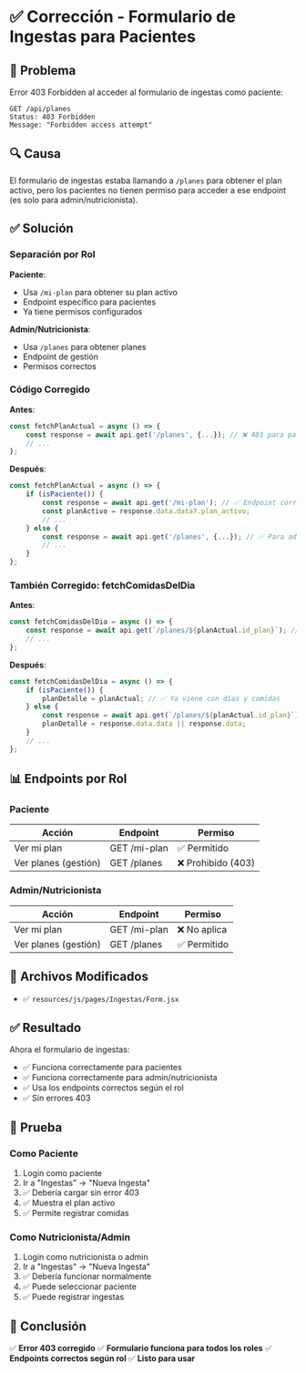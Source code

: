 # ✅ Corrección - Formulario de Ingestas para Pacientes

## 🐛 Problema

Error 403 Forbidden al acceder al formulario de ingestas como paciente:

```
GET /api/planes
Status: 403 Forbidden
Message: "Forbidden access attempt"
```

## 🔍 Causa

El formulario de ingestas estaba llamando a `/planes` para obtener el plan activo, pero los pacientes no tienen permiso para acceder a ese endpoint (es solo para admin/nutricionista).

## ✅ Solución

### Separación por Rol

**Paciente**:
- Usa `/mi-plan` para obtener su plan activo
- Endpoint específico para pacientes
- Ya tiene permisos configurados

**Admin/Nutricionista**:
- Usa `/planes` para obtener planes
- Endpoint de gestión
- Permisos correctos

### Código Corregido

**Antes**:
```javascript
const fetchPlanActual = async () => {
    const response = await api.get('/planes', {...}); // ❌ 403 para pacientes
    // ...
};
```

**Después**:
```javascript
const fetchPlanActual = async () => {
    if (isPaciente()) {
        const response = await api.get('/mi-plan'); // ✅ Endpoint correcto
        const planActivo = response.data.data?.plan_activo;
        // ...
    } else {
        const response = await api.get('/planes', {...}); // ✅ Para admin/nutricionista
        // ...
    }
};
```

### También Corregido: fetchComidasDelDia

**Antes**:
```javascript
const fetchComidasDelDia = async () => {
    const response = await api.get(`/planes/${planActual.id_plan}`); // ❌ 403 para pacientes
    // ...
};
```

**Después**:
```javascript
const fetchComidasDelDia = async () => {
    if (isPaciente()) {
        planDetalle = planActual; // ✅ Ya viene con días y comidas
    } else {
        const response = await api.get(`/planes/${planActual.id_plan}`);
        planDetalle = response.data.data || response.data;
    }
    // ...
};
```

## 📊 Endpoints por Rol

### Paciente
| Acción | Endpoint | Permiso |
|--------|----------|---------|
| Ver mi plan | GET /mi-plan | ✅ Permitido |
| Ver planes (gestión) | GET /planes | ❌ Prohibido (403) |

### Admin/Nutricionista
| Acción | Endpoint | Permiso |
|--------|----------|---------|
| Ver mi plan | GET /mi-plan | ❌ No aplica |
| Ver planes (gestión) | GET /planes | ✅ Permitido |

## 🔧 Archivos Modificados

- ✅ `resources/js/pages/Ingestas/Form.jsx`

## ✅ Resultado

Ahora el formulario de ingestas:
- ✅ Funciona correctamente para pacientes
- ✅ Funciona correctamente para admin/nutricionista
- ✅ Usa los endpoints correctos según el rol
- ✅ Sin errores 403

## 🧪 Prueba

### Como Paciente
1. Login como paciente
2. Ir a "Ingestas" → "Nueva Ingesta"
3. ✅ Debería cargar sin error 403
4. ✅ Muestra el plan activo
5. ✅ Permite registrar comidas

### Como Nutricionista/Admin
1. Login como nutricionista o admin
2. Ir a "Ingestas" → "Nueva Ingesta"
3. ✅ Debería funcionar normalmente
4. ✅ Puede seleccionar paciente
5. ✅ Puede registrar ingestas

## 🎉 Conclusión

✅ **Error 403 corregido**
✅ **Formulario funciona para todos los roles**
✅ **Endpoints correctos según rol**
✅ **Listo para usar**
